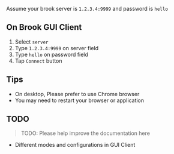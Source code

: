 Assume your brook server is `1.2.3.4:9999` and password is `hello`


## On Brook GUI Client

1. Select `server`
2. Type `1.2.3.4:9999` on server field
3. Type `hello` on password field
4. Tap `Connect` button

## Tips

* On desktop, Please prefer to use Chrome browser
* You may need to restart your browser or application

## TODO

> TODO: Please help improve the documentation here

* Different modes and configurations in GUI Client
